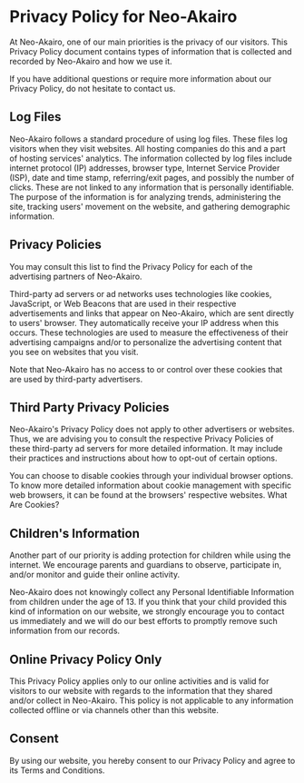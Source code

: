 # Privacy Policy for Neo-Akairo

At Neo-Akairo, one of our main priorities is the privacy of our visitors. This Privacy Policy document contains types of information that is collected and recorded by Neo-Akairo and how we use it.

If you have additional questions or require more information about our Privacy Policy, do not hesitate to contact us.

## Log Files

Neo-Akairo follows a standard procedure of using log files. These files log visitors when they visit websites. All hosting companies do this and a part of hosting services' analytics. The information collected by log files include internet protocol (IP) addresses, browser type, Internet Service Provider (ISP), date and time stamp, referring/exit pages, and possibly the number of clicks. These are not linked to any information that is personally identifiable. The purpose of the information is for analyzing trends, administering the site, tracking users' movement on the website, and gathering demographic information.

## Privacy Policies

You may consult this list to find the Privacy Policy for each of the advertising partners of Neo-Akairo.

Third-party ad servers or ad networks uses technologies like cookies, JavaScript, or Web Beacons that are used in their respective advertisements and links that appear on Neo-Akairo, which are sent directly to users' browser. They automatically receive your IP address when this occurs. These technologies are used to measure the effectiveness of their advertising campaigns and/or to personalize the advertising content that you see on websites that you visit.

Note that Neo-Akairo has no access to or control over these cookies that are used by third-party advertisers.

## Third Party Privacy Policies

Neo-Akairo's Privacy Policy does not apply to other advertisers or websites. Thus, we are advising you to consult the respective Privacy Policies of these third-party ad servers for more detailed information. It may include their practices and instructions about how to opt-out of certain options.

You can choose to disable cookies through your individual browser options. To know more detailed information about cookie management with specific web browsers, it can be found at the browsers' respective websites. What Are Cookies?

## Children's Information

Another part of our priority is adding protection for children while using the internet. We encourage parents and guardians to observe, participate in, and/or monitor and guide their online activity.

Neo-Akairo does not knowingly collect any Personal Identifiable Information from children under the age of 13. If you think that your child provided this kind of information on our website, we strongly encourage you to contact us immediately and we will do our best efforts to promptly remove such information from our records.

## Online Privacy Policy Only

This Privacy Policy applies only to our online activities and is valid for visitors to our website with regards to the information that they shared and/or collect in Neo-Akairo. This policy is not applicable to any information collected offline or via channels other than this website.

## Consent

By using our website, you hereby consent to our Privacy Policy and agree to its Terms and Conditions.
